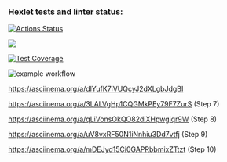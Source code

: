 ### Hexlet tests and linter status:
[![Actions Status](https://github.com/artemevpaul/java-project-71/actions/workflows/hexlet-check.yml/badge.svg)](https://github.com/artemevpaul/java-project-71/actions)

<a href="https://codeclimate.com/github/artemevpaul/java-project-71/maintainability"><img src="https://api.codeclimate.com/v1/badges/c9ade152067aa9dd3566/maintainability" /></a>

[![Test Coverage](https://api.codeclimate.com/v1/badges/c9ade152067aa9dd3566/test_coverage)](https://codeclimate.com/github/artemevpaul/java-project-71/test_coverage)

![example workflow](https://github.com/artemevpaul/java-project-71/actions/workflows/main.yml/badge.svg)



https://asciinema.org/a/dlYufK7iVUQcyJ2dXLgbJdgBI

https://asciinema.org/a/3LALVgHp1CQGMkPEy79F7ZurS (Step 7)

https://asciinema.org/a/qLiVonsOkQO82diXHpwgiqr9W (Step 8)

https://asciinema.org/a/uV8vxRF50N1iNnhiu3Dd7vtfj (Step 9)

https://asciinema.org/a/mDEJyd15Ci0GAPRbbmixZTtzt (Step 10)
